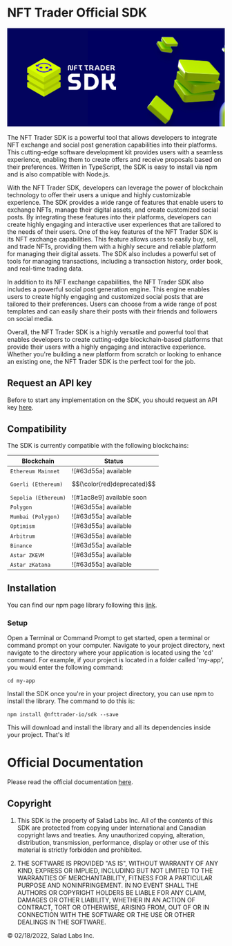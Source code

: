 # NFT Trader Official SDK

![plot](./resources/images/sdk-meta-image.jpg)

The NFT Trader SDK is a powerful tool that allows developers to integrate NFT exchange and social post generation capabilities into their platforms. This cutting-edge software development kit provides users with a seamless experience, enabling them to create offers and receive proposals based on their preferences. Written in TypeScript, the SDK is easy to install via npm and is also compatible with Node.js.

With the NFT Trader SDK, developers can leverage the power of blockchain technology to offer their users a unique and highly customizable experience. The SDK provides a wide range of features that enable users to exchange NFTs, manage their digital assets, and create customized social posts. By integrating these features into their platforms, developers can create highly engaging and interactive user experiences that are tailored to the needs of their users.
One of the key features of the NFT Trader SDK is its NFT exchange capabilities. This feature allows users to easily buy, sell, and trade NFTs, providing them with a highly secure and reliable platform for managing their digital assets. The SDK also includes a powerful set of tools for managing transactions, including a transaction history, order book, and real-time trading data.

In addition to its NFT exchange capabilities, the NFT Trader SDK also includes a powerful social post generation engine. This engine enables users to create highly engaging and customized social posts that are tailored to their preferences. Users can choose from a wide range of post templates and can easily share their posts with their friends and followers on social media.

Overall, the NFT Trader SDK is a highly versatile and powerful tool that enables developers to create cutting-edge blockchain-based platforms that provide their users with a highly engaging and interactive experience. Whether you're building a new platform from scratch or looking to enhance an existing one, the NFT Trader SDK is the perfect tool for the job.

## Request an API key

Before to start any implementation on the SDK, you should request an API key [here](https://sdk.nfttrader.io).

## Compatibility

The SDK is currently compatible with the following blockchains:

| Blockchain           | Status                      |
| -------------------- | --------------------------- |
| `Ethereum Mainnet`   | ![#63d55a] available        |
| `Goerli (Ethereum)`  | $${\color{red}deprecated}$$ |
| `Sepolia (Ethereum)` | ![#1ac8e9] available soon   |
| `Polygon`            | ![#63d55a] available        |
| `Mumbai (Polygon)`   | ![#63d55a] available        |
| `Optimism`           | ![#63d55a] available        |
| `Arbitrum`           | ![#63d55a] available        |
| `Binance`            | ![#63d55a] available        |
| `Astar ZKEVM`        | ![#63d55a] available        |
| `Astar zKatana`      | ![#63d55a] available        |

## Installation

You can find our npm page library following this [link](https://www.npmjs.com/package/@nfttrader-io/sdk).

### Setup

Open a Terminal or Command Prompt to get started, open a terminal or command prompt on your computer.
Navigate to your project directory, next navigate to the directory where your application is located using the 'cd' command. For example, if your project is located in a folder called 'my-app', you would enter the following command:

```shell
cd my-app
```

Install the SDK once you're in your project directory, you can use npm to install the library.
The command to do this is:

```shell
npm install @nfttrader-io/sdk --save
```

This will download and install the library and all its dependencies inside your project.
That's it!

# Official Documentation

Please read the official documentation [here](https://docs.nfttrader.io/documentation/nft-trader-sdk/initialization).

## Copyright

1. This SDK is the property of Salad Labs Inc. All of the contents of this SDK are protected from copying under International and Canadian copyright laws and treaties. Any unauthorized copying, alteration, distribution, transmission, performance, display or other use of this material is strictly forbidden and prohibited.

2. THE SOFTWARE IS PROVIDED "AS IS", WITHOUT WARRANTY OF ANY KIND, EXPRESS OR IMPLIED, INCLUDING BUT NOT LIMITED TO THE WARRANTIES OF MERCHANTABILITY, FITNESS FOR A PARTICULAR PURPOSE AND NONINFRINGEMENT. IN NO EVENT SHALL THE AUTHORS OR COPYRIGHT HOLDERS BE LIABLE FOR ANY CLAIM, DAMAGES OR OTHER LIABILITY, WHETHER IN AN ACTION OF CONTRACT, TORT OR OTHERWISE, ARISING FROM, OUT OF OR IN CONNECTION WITH THE SOFTWARE OR THE USE OR OTHER DEALINGS IN THE SOFTWARE.

© 02/18/2022, Salad Labs Inc.
